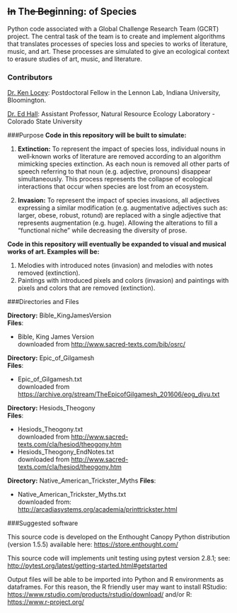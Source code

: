 ~~In~~ Th~~e Beg~~inning: of Species
-----

Python code associated with a Global Challenge Research Team (GCRT) project.The central task of the team is to create and implement algorithms that translates processes of species loss and species to works of literature, music, and art. These processes are simulated to give an ecological context to erasure studies of art, music, and literature.

### Contributors
[Dr. Ken Locey](http://kenlocey.weecology.org/): Postdoctoral Fellow in the Lennon Lab, Indiana University, Bloomington.

[Dr. Ed Hall](http://www.nrel.colostate.edu/hall-lab/): Assistant Professor, Natural Resource Ecology Laboratory - Colorado State University


###Purpose
**Code in this repository will be built to simulate:**

1. **Extinction:** To represent the impact of species loss, individual nouns in well‐known works of literature are removed according to an algorithm mimicking species extinction. As each noun is removed all other parts of speech referring to that noun (e.g. adjective, pronouns) disappear simultaneously. This process represents the collapse of ecological interactions that occur when species are lost from an ecosystem.2. **Invasion:** To represent the impact of species invasions, all adjectives expressing a similar modification (e.g. augmentative adjectives such as: larger, obese, robust, rotund) are replaced with a single adjective that represents augmentation (e.g. huge). Allowing the alterations to fill a “functional niche” while decreasing the diversity of prose.**Code in this repository will eventually be expanded to visual and musical works of art. Examples will be:**

1. Melodies with introduced notes (invasion) and melodies with notes removed (extinction).
2. Paintings with introduced pixels and colors (invasion) and paintings with pixels and colors that are removed (extinction).

###Directories and Files

**Directory:** Bible\_KingJamesVersion  
**Files**:  

* Bible, King James Version  
downloaded from http://www.sacred-texts.com/bib/osrc/

**Directory:** Epic\_of\_Gilgamesh  
**Files**: 

* Epic\_of\_Gilgamesh.txt  
downloaded from https://archive.org/stream/TheEpicofGilgamesh_201606/eog_djvu.txt

**Directory:** Hesiods\_Theogony  
**Files**: 

* Hesiods\_Theogony.txt  
downloaded from http://www.sacred-texts.com/cla/hesiod/theogony.htm
* Hesiods\_Theogony\_EndNotes.txt  
downloaded from http://www.sacred-texts.com/cla/hesiod/theogony.htm

**Directory:** Native\_American\_Trickster\_Myths
**Files**: 

* Native\_American\_Trickster\_Myths.txt  
downloaded from: http://arcadiasystems.org/academia/printtrickster.html


###Suggested software

This source code is developed on the Enthought Canopy Python distribution (version 1.5.5) available here: https://store.enthought.com/

This source code will implements unit testing using pytest version 2.8.1; see: http://pytest.org/latest/getting-started.html#getstarted

Output files will be able to be imported into Python and R environments as dataframes. For this reason, the R friendly user may want to install RStudio: https://www.rstudio.com/products/rstudio/download/ and/or R: https://www.r-project.org/